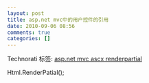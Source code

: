 ```yaml
---
layout: post
title: asp.net mvc中的用户控件的引用
date: 2010-09-06 08:56
comments: true
categories: []
---
```

<div style="padding-bottom: 0px; margin: 0px; padding-left: 0px; padding-right: 0px; display: inline; float: none; padding-top: 0px" id="scid:0767317B-992E-4b12-91E0-4F059A8CECA8:2cc46f1b-548d-448b-8e07-38b0121219dc" class="wlWriterEditableSmartContent">Technorati 标签: <a href="http://technorati.com/tags/asp.net+mvc+ascx+renderpartial" rel="tag">asp.net mvc ascx renderpartial</a></div>  <p>Html.RenderPatial();</p>  <p>
